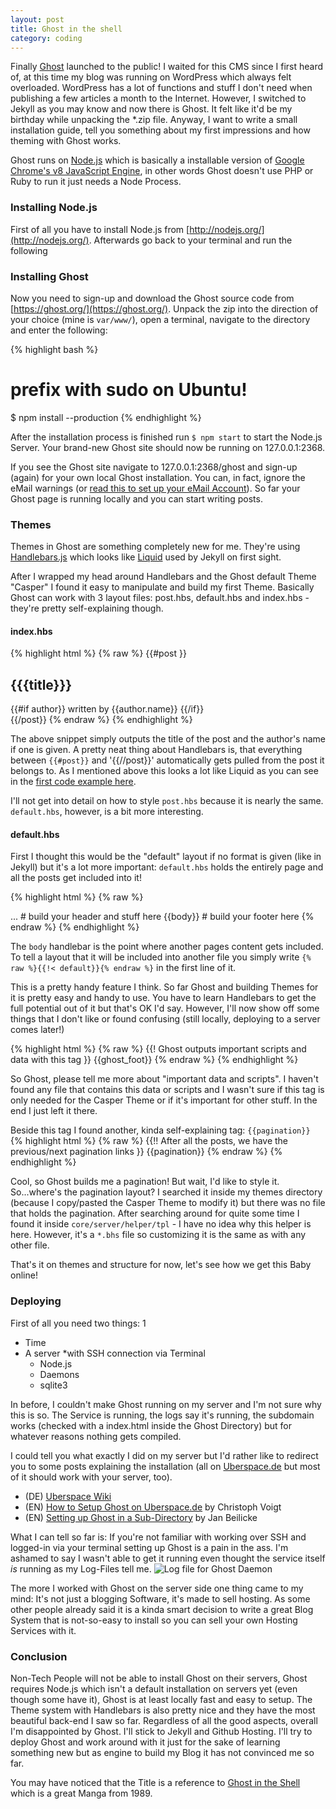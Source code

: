 ```yaml
---
layout: post
title: Ghost in the shell
category: coding
---
```


Finally [Ghost](http://ghost.org) launched to the public! I waited for this CMS since I first heard of, at this time my blog was running on WordPress which always felt overloaded. WordPress has a lot of functions and stuff I don't need when publishing a few articles a month to the Internet. However, I switched to Jekyll as you may know and now there is Ghost. It felt like it'd be my birthday while unpacking the *.zip file. Anyway, I want to write a small installation guide, tell you something about my first impressions and how theming with Ghost works.

Ghost runs on [Node.js](http://nodejs.org) which is basically a installable version of [Google Chrome's v8 JavaScript Engine](https://code.google.com/p/v8/), in other words Ghost doesn't use PHP or Ruby to run it just needs a Node Process.

### Installing Node.js
First of all you have to install Node.js from [http://nodejs.org/](http://nodejs.org/). Afterwards go back to your terminal and run the following

### Installing Ghost
Now you need to sign-up and download the Ghost source code from [https://ghost.org/](https://ghost.org/). Unpack the zip into the direction of your choice (mine is `var/www/`), open a terminal, navigate to the directory and enter the following:

{% highlight bash %}
# prefix with sudo on Ubuntu!
$ npm install --production
{% endhighlight %}

After the installation process is finished run `$ npm start` to start the Node.js Server. Your brand-new Ghost site should now be running on 127.0.0.1:2368.

If you see the Ghost site navigate to 127.0.0.1:2368/ghost and sign-up (again) for your own local Ghost installation. You can, in fact, ignore the eMail warnings (or [read this to set up your eMail Account](http://docs.ghost.org/mail)).
So far your Ghost page is running locally and you can start writing posts.

### Themes
Themes in Ghost are something completely new for me. They're using [Handlebars.js](http://handlebarsjs.com/) which looks like [Liquid](http://docs.shopify.com/themes/liquid-basics) used by Jekyll on first sight. 

After I wrapped my head around Handlebars and the Ghost default Theme "Casper" I found it easy to manipulate and build my first Theme.
Basically Ghost can work with 3 layout files: post.hbs, default.hbs and index.hbs - they're pretty self-explaining though.

#### index.hbs 

{% highlight html %}
{% raw %}
{{#post }}
  <article class="post">
    <hgroup>
      <h2>{{{title}}}</h2>
      {{#if author}}
        written by {{author.name}}
      {{/if}}
    </hgroup>
  </article>
{{/post}}
{% endraw %}
{% endhighlight %}

The above snippet simply outputs the title of the post and the author's name if one is given. A pretty neat thing about Handlebars is, that everything between `{{#post}}` and '{{//post}}' automatically gets pulled from the post it belongs to. As I mentioned above this looks a lot like Liquid as you can see in the [first code example here](http://kevingimbel.com/jekyll-guide/layouts/).

I'll not get into detail on how to style `post.hbs` because it is nearly the same. `default.hbs`, however, is a bit more interesting.

#### default.hbs
First I thought this would be the "default" layout if no format is given (like in Jekyll) but it's a lot more important: `default.hbs` holds the entirely page and all the posts get included into it!

{% highlight html %}
{% raw %}
<html>
  <head>
    ...
  </head>
  <body>
    # build your header and stuff here
    {{body}}
    # build your footer here
  </body>
</html>
{% endraw %}
{% endhighlight %}

The `body` handlebar is the point where another pages content gets included. To tell a layout that it will be included into another file you simply write `{% raw %}{{!< default}}{% endraw %}` in the first line of it.

This is a pretty handy feature I think. So far Ghost and building Themes for it is pretty easy and handy to use. You have to learn Handlebars to get the full potential out of it but that's OK I'd say. However, I'll now show off some things that I don't like or found confusing (still locally, deploying to a server comes later!)

{% highlight html %}
{% raw %}
{{! Ghost outputs important scripts and data with this tag }}
{{ghost_foot}}
{% endraw %}
{% endhighlight %}

So Ghost, please tell me more about "important data and scripts". I haven't found any file that contains this data or scripts and I wasn't sure if this tag is only needed for the Casper Theme or if it's important for other stuff. In the end I just left it there. 

Beside this tag I found another, kinda self-explaining tag: `{{pagination}}`    
{% highlight html %}
{% raw %}
{{!! After all the posts, we have the previous/next pagination links }}
{{pagination}}
{% endraw %}
{% endhighlight %}

Cool, so Ghost builds me a pagination! But wait, I'd like to style it. So...where's the pagination layout? I searched it inside my themes directory (because I copy/pasted the Casper Theme to modify it) but there was no file that holds the pagination. After searching around for quite some time I found it inside `core/server/helper/tpl` - I have no idea why this helper is here. However, it's a `*.bhs` file so customizing it is the same as with any other file. 

That's it on themes and structure for now, let's see how we get this Baby online!

### Deploying

First of all you need two things: 1

* Time
* A server 
  *with SSH connection via Terminal
  * Node.js
  * Daemons
  * sqlite3

In before, I couldn't make Ghost running on my server and I'm not sure why this is so. The Service is running, the logs say it's running, the subdomain works (checked with a index.html inside the Ghost Directory) but for whatever reasons nothing gets compiled.

I could tell you what exactly I did on my server but I'd rather like to redirect you to some posts explaining the installation (all on [Uberspace.de](https://uberspace.de) but most of it should work with your server, too).

* (DE) [Uberspace Wiki](https://uberspace.de/dokuwiki/cool:ghost)
* (EN) [How to Setup Ghost on Uberspace.de](http://christophvoigt.com/how-to-setup-ghost-on-uberspace-de/) by Christoph Voigt
* (EN) [Setting up Ghost in a Sub-Directory](http://ghost.jotbe.io/setting-up-ghost-on-uberspace/) by Jan Beilicke

What I can tell so far is: If you're not familiar with working over SSH and logged-in via your terminal setting up Ghost is a pain in the ass. I'm ashamed to say I wasn't able to get it running even thought the service itself *is* running as my Log-Files tell me. 
![Log file for Ghost Daemon](http://static.kevingimbel.com/blog/ghost/ghost_log_message.png)

The more I worked with Ghost on the server side one thing came to my mind: It's not just a blogging Software, it's made to sell hosting. As some other people already said it is a kinda smart decision to write a great Blog System that is not-so-easy to install so you can sell your own Hosting Services with it.

### Conclusion
Non-Tech People will not be able to install Ghost on their servers, Ghost requires Node.js which isn't a default installation on servers yet (even though some have it), Ghost is at least locally fast and easy to setup. The Theme system with Handlebars is also pretty nice and they have the most beautiful back-end I saw so far. 
Regardless of all the good aspects, overall I'm disappointed by Ghost. I'll stick to Jekyll and Github Hosting. I'll try to deploy Ghost and work around with it just for the sake of learning something new but as engine to build my Blog it has not convinced me so far.


You may have noticed that the Title is a reference to [Ghost in the Shell](http://de.wikipedia.org/wiki/Ghost_in_the_Shell) which is a great Manga from 1989.